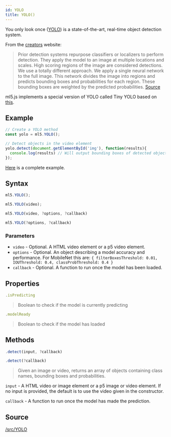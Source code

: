 ```yaml
---
id: YOLO
title: YOLO()
---
```


You only look once ([YOLO](https://pjreddie.com/darknet/yolo/)) is a state-of-the-art, real-time object detection system.

From the [creators](https://pjreddie.com/darknet/yolo/) website:
> Prior detection systems repurpose classifiers or localizers to perform detection. They apply the model to an image at multiple locations and scales. High scoring regions of the image are considered detections.
> We use a totally different approach. We apply a single neural network to the full image. This network divides the image into regions and predicts bounding boxes and probabilities for each region. These bounding boxes are weighted by the predicted probabilities. [Source](https://pjreddie.com/darknet/yolo/)

ml5.js implements a special version of YOLO called Tiny YOLO based on [this](https://github.com/ModelDepot/tfjs-yolo-tiny).

## Example

```javascript
// Create a YOLO method
const yolo = ml5.YOLO();

// Detect objects in the video element
yolo.detect(document.getElementById('img'), function(results){
  console.log(results) // Will output bounding boxes of detected objects
});
```

[Here](https://github.com/ml5js/ml5-examples/blob/master/p5js/YOLO/sketch.js) is a complete example.

## Syntax
  ```javascript
  ml5.YOLO();
  ```

  ```javascript
  ml5.YOLO(video);
  ```

  ```javascript
  ml5.YOLO(video, ?options, ?callback)
  ```

  ```javascript
  ml5.YOLO(?options, ?callback)
  ```

### Parameters

  - `video` - Optional. A HTML video element or a p5 video element.
  - `options` - Optional. An object describing a model accuracy and performance. For MobileNet this are: `{ filterBoxesThreshold: 0.01,
  IOUThreshold: 0.4,
  classProbThreshold: 0.4
  }`
  - `callback` - Optional. A function to run once the model has been loaded.

## Properties

  ```javascript
  .isPredicting
  ```
  > Boolean to check if the model is currently predicting

  ```javascript
  .modelReady
  ```
  > Boolean to check if the model has loaded

## Methods

  ```javascript
  .detect(input, ?callback)
  ```

  ```javascript
  .detect(?callback)
  ```

  > Given an image or video, returns an array of objects containing class names, bounding boxes and probabilities.

  `input` -  A HTML video or image element or a p5 image or video element. If no input is provided, the default is to use the video given in the constructor.

  `callback` - A function to run once the model has made the prediction.

## Source

[/src/YOLO](https://github.com/ml5js/ml5-library/tree/master/src/YOLO)
